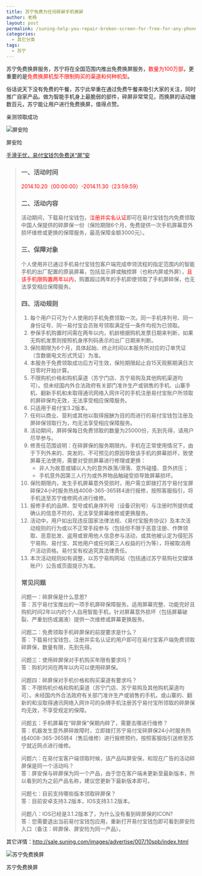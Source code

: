 ```yaml
---
title: 苏宁免费为任何碎屏手机换屏
author: 老杨
layout: post
permalink: /suning-help-you-repair-broken-screen-for-free-for-any-phone.html
categories:
  - 其它分类
tags:
  - 苏宁
---
```

苏宁免费换屏服务，苏宁将在全国范围内推出免费换屏服务，<span style="color: #ff0000;">数量为100万部</span>，更重要的是<span style="color: #ff0000;">免费换屏机型不限制购买的渠道和何种机型</span>。

俗话说天下没有免费的午餐，苏宁此举重在通过免费午餐来吸引大家的关注，同时推广自家产品。做为智能手机身上最脆弱的部件，碎屏非常常见，而换屏的话动辙数百元，苏宁能让用户进行免费换屏，值得点赞。  


  
亲测领取成功

<div style="width: 550px" class="wp-caption aligncenter">
  <img src="http://cyhour.com/wp-content/uploads/2014/10/suningmianfeihuanping-2.jpg" alt="屏安险" />
  
  <p class="wp-caption-text">
    屏安险
  </p>
</div>

<a href="http://club.suning.com/thread-2228423-1-1.html" rel="external nofollow" target="_blank">手滑无忧，易付宝钱包免费送“屏”安</a>

> ### 一、活动时间
> 
> <span style="color: #ff0000;">2014.10.20（00:00:00）-2014.11.30（23:59:59）</span>
> 
> ### 二、活动内容
> 
> 活动期间，下载易付宝钱包，<span style="color: #ff0000;">注册并实名认证</span>即可在易付宝钱包内免费领取中国人保提供的碎屏保一份（保险期限6个月，免费提供一次手机屏幕意外损坏维修或更换的保障服务，最高保障金额3000元）。
> 
> ### 三、保障对象
> 
> 个人使用并已通过手机易付宝钱包客户端完成申领流程的指定范围内的智能手机的出厂配置的原装屏幕，包括显示屏或触控屏（也称内屏或外屏），<span style="color: #ff0000;">且该手机限购置两年以内</span>，购置超过两年的手机即使领取了手机屏碎保，也无法享受相应保障服务。
> 
> ### 四、活动规则
> 
>   1. 每个用户只可为个人使用的手机免费领取一次。同一手机序列号、同一身份证号、同一易付宝会员账号领取满足任一条件均视为已领取。
>   2. 参保手机购置时间需在两年以内，机龄根据购机发票日期来判断，如果无购机发票则按照机身序列码表示的出厂日期来判断。
>   3. 保险期限为6个月，具体起始、终止时间以本服务所对应的订单凭证（含数据电文形式凭证）为准。
>   4. 本服务于免费领取成功后方可生效，保险期限起止自15天观察期满日次日零时开始计算。
>   5. 不限购机价格和购机渠道（苏宁门店、苏宁易购及其他购机渠道均可）。但未经国内外合法政府有关部门准许生产或销售的手机、山寨手机、翻新手机和未取得通讯网络入网许可的手机注册易付宝账户所领取的屏碎保均无效，无法享受相应保障服务。
>   6. 只适用于易付宝3.2版本。
>   7. 任何以商业、营利或其他以取得报酬为目的而进行的易付宝钱包注册及屏碎保领取行为，均无法享受相应保障服务。
>   8. 活动期间，屏碎保每日免费领取的数量为25000份，先到先得，请用户尽早参与。
>   9. 修责任范围说明：在碎屏保的服务期限内，手机在正常使用情况下，由于下列外来的、突发的、不可预见的原因导致该手机的屏幕损坏，致使屏幕无法使用，需要对受损屏幕进行修理或更换： 
>       * 非人为故意或辅以人为的意外跌落/滑落、意外碰撞、意外挤压；
>       * 手机意外因第三人行为或外界物品触碰受损导致屏幕损坏。
>  10. 保险期限内，发生手机屏幕意外受损时，用户需立即拨打苏宁易付宝屏碎保24小时服务热线4008-365-365转4进行报修，按照客服指引，将手机送至苏宁维修网点进行维修。
>  11. 报修手机的品牌、型号或机身序列号（设备识别号）与注册时所提供或确认的信息不符的，无法享受屏幕维修或更换服务。
>  12. 活动中，用户如出现违反国家法律法规、《易付宝服务协议》及本次活动规则的行为或以不正常手段参与（包括但不限于恶意注册、作弊领取、恶意批发、盗用或冒用他人信息参与活动，或其他被认定为侵犯苏宁易购、易付宝、其他用户或任何第三人权益的行为等），将被取消用户活动资格。易付宝有权追究其法律责任。
>  13. 本次活动规则如有调整，以苏宁易购网站（包括通过苏宁易购社交媒体账户）公告或页面提示为准。
> 
> ### 常见问题
> 
> 问题一：碎屏保是什么意思?  
> 答：苏宁易付宝推出的一项手机屏碎保障服务。适用屏幕完整、功能完好且购机时间2年以内的个人自用智能手机，针对屏幕意外损坏（包括屏幕破裂、严重划伤或漏液）提供一次维修或屏幕更换服务。
> 
> 问题二：免费领取手机碎屏保的前提要求是什么？  
> 答：下载易付宝钱包，注册并实名认证的用户即可在易付宝客户端免费领取碎屏保，数量有限，先到先得。
> 
> 问题三：使用碎屏保对手机购买年限有要求吗？  
> 答：购机时间在两年以内可以使用碎屏保。
> 
> 问题四：碎屏保对手机价格和购买渠道有要求吗？  
> 答：不限购机价格和购机渠道（苏宁门店、苏宁易购及其他购机渠道均可）。未经国内外合法政府有关部门准许生产或销售的手机，或山寨的、翻新的和没取得通讯网络入网许可的杂牌手机注册苏宁易付宝所领取的碎屏保均无效，不享受规定的保障。
> 
> 问题五：手机屏幕在“碎屏保”保期内碎了，需要去哪进行维修？  
> 答：机器发生意外屏碎故障时，立即拨打苏宁易付宝碎屏保24小时服务热线4008-365-365转4（售后维修）进行报修预约，按照客服指引送修至苏宁就近网点进行维修。
> 
> 问题六：在易付宝客户端领取时候，该产品叫屏安保，和现在广告的活动碎屏保是同一个活动吗？  
> 答：屏安保与碎屏保为同一个产品，由于您在客户端未更新至最新版本，所以看到的为之前产品名称，建议您更新下最新版本即可。
> 
> 问题七：目前支持哪些版本领取碎屏保？  
> 答：目前安卓支持3.2版本，IOS支持3.1.2版本。
> 
> 问题八：IOS已经是3.1.2版本了，为什么没有看到碎屏保的ICON?  
> 答：您需要退出当前易付宝钱包应用，重新打开易付宝钱包即可看到屏安险入口（备注：碎屏保、屏安险为同一产品）。 

其它详情：http://sale.suning.com/images/advertise/007/10spb/index.html

<div style="width: 810px" class="wp-caption aligncenter">
  <img src="http://cyhour.com/wp-content/uploads/2014/10/suningmianfeihuanping-1.jpg" alt="苏宁免费换屏" />
  
  <p class="wp-caption-text">
    苏宁免费换屏
  </p>
</div>